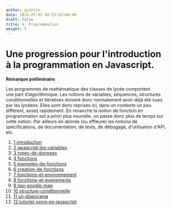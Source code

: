 ```yaml
---
author: qu3nt1n
date: 2016-07-02 08:25:02+00:00
draft: false
title: 4. Programmation
weight: 5
---
```


# Une progression pour l'introduction à la programmation en Javascript.




**Remarque préliminaire**




Les programmes de mathématique des classes de lycée comportent une part d’algorithmique. Les notions de variables, séquences, structures conditionnelles et itératives doivent donc normalement
avoir déjà été vues par les lycéens. Elles sont donc reprises ici, dans un contexte un peu différent, assez rapidement. En revanche la notion de fonction en programmation est a priori plus nouvelle, on
passe donc plus de temps sur cette notion. Par ailleurs on aborde (ou effleure) les notions de spécifications, de documentation, de tests, de débogage, d'utilisation d'API, etc.





1. [1 introduction](/docs/isn/isn-travaux-pratiques/4-programmation/4-1-introduction)
2. [2 javascript-les-variables](/docs/isn/isn-travaux-pratiques/4-programmation/4-2-javascript-les-variables)
3. [3 types-de-donnees](/docs/isn/isn-travaux-pratiques/4-programmation/4-3-types-de-donnees)
4. [4 fonctions](/docs/isn/isn-travaux-pratiques/4-programmation/4-4-fonctions)
5. [5 exemples-de-fonctions](/docs/isn/isn-travaux-pratiques/4-programmation/4-5-exemples-de-fonctions)
6. [6 creation-de-fonctions](/docs/isn/isn-travaux-pratiques/4-programmation/4-6-creation-de-fonctions)
7. [7 fonctions-et-environnement](/docs/isn/isn-travaux-pratiques/4-programmation/4-7-fonctions-et-environnement)
8. [8 fonctions-et-evenements](/docs/isn/isn-travaux-pratiques/4-programmation/4-8-fonctions-et-evenements)
9. [9 lapi-google-map](/docs/isn/isn-travaux-pratiques/4-programmation/4-9-lapi-google-map)
10. [10 structure-conditionnelle](/docs/isn/isn-travaux-pratiques/4-programmation/4-10-structure-conditionnelle)
11. [11 un-diaporama](/docs/isn/isn-travaux-pratiques/4-programmation/4-11-un-diaporama)
12. [12 tutoriel-pong-en-javascript](/docs/isn/isn-travaux-pratiques/4-programmation/4-12-tutoriel-pong-en-javascript)

